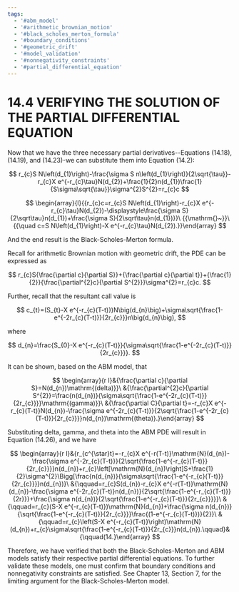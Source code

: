 ```yaml
---
tags:
  - '#abm_model'
  - '#arithmetic_brownian_motion'
  - '#black_scholes_merton_formula'
  - '#boundary_conditions'
  - '#geometric_drift'
  - '#model_validation'
  - '#nonnegativity_constraints'
  - '#partial_differential_equation'
---
```

# 14.4 VERIFYING THE SOLUTION OF THE PARTIAL DIFFERENTIAL EQUATION

Now that we have the three necessary partial derivatives--Equations (14.18), (14.19), and (14.23)-we can substitute them into Equation (14.2):

$$
r_{c}S N\left(d_{1}\right)-\frac{\sigma S n\left(d_{1}\right)}{2\sqrt{\tau}}-r_{c}X e^{-r_{c}\tau}N(d_{2})+\frac{1}{2}n(d_{1})\frac{1}{S\sigma\sqrt{\tau}}\sigma^{2}S^{2}=r_{c}c
$$

$$
\begin{array}{l}{{r_{c}c=r_{c}S N\left(d_{1}\right)-r_{c}X e^{-r_{c}\tau}N(d_{2})-\displaystyle\frac{\sigma S}{2\sqrt\tau}n(d_{1})+\frac{\sigma S}{2\sqrt\tau}n(d_{1})}}\ {{\mathrm{}~}}\ {{\quad c=S N\left(d_{1}\right)-X e^{-r_{c}\tau}N(d_{2}).}}\end{array}
$$

And the end result is the Black-Scholes-Merton formula.

Recall for arithmetic Brownian motion with geometric drift, the PDE can be expressed as

$$
r_{c}S{\frac{\partial c}{\partial S}}+{\frac{\partial c}{\partial t}}+{\frac{1}{2}}{\frac{\partial^{2}c}{\partial S^{2}}}\sigma^{2}=r_{c}c.
$$

Further, recall that the resultant call value is

$$
c_{t}=(S_{t}-X e^{-r_{c}(T-t)})N\big(d_{n}\big)+\sigma\sqrt{\frac{1-e^{-2r_{c}(T-t)}}{2r_{c}}}n\big(d_{n}\big),
$$

where

$$
d_{n}=\frac{S_{0}-X e^{-r_{c}(T-t)}}{\sigma\sqrt{\frac{1-e^{-2r_{c}(T-t)}}{2r_{c}}}}.
$$

It can be shown, based on the ABM model, that

$$
\begin{array}{r l}&{\frac{\partial c}{\partial S}=N(d_{n})\mathrm{(delta)}}\ &{\frac{\partial^{2}c}{\partial S^{2}}=\frac{n(d_{n})}{\sigma\sqrt{\frac{1-e^{-2r_{c}(T-t)}}{2r_{c}}}}\mathrm{(gamma)}}\ &{\frac{\partial C}{\partial t}=-r_{c}X e^{-r_{c}(T-t)}N(d_{n})-\frac{\sigma e^{-2r_{c}(T-t)}}{2\sqrt{\frac{1-e^{-2r_{c}(T-t)}}{2r_{c}}}}n(d_{n})\mathrm{(theta)}.}\end{array}
$$

Substituting delta, gamma, and theta into the ABM PDE will result in Equation (14.26), and we have

$$
\begin{array}{r l}&{r_{c^{\star}t}=-r_{c}X e^{-r(T-t)}\mathrm{N}(d_{n})-\frac{\sigma e^{-2r_{c}(T-t)}}{2\sqrt{\frac{1-e^{-r_{c}(T-t)}}{2r_{c}}}}n(d_{n})+r_{c}\left[\mathrm{N}(d_{n})\right]S+\frac{1}{2}\sigma^{2}\Bigg[\frac{n(d_{n})}{\sigma\sqrt{\frac{1-e^{-r_{c}(T-t)}}{2r_{c}}}}n(d_{n})}\ &{\qquad=r_{c}S(d_{n})-r_{c}X e^{-r(T-t)}\mathrm{N}(d_{n})-\frac{\sigma e^{-2r_{c}(T-t)}n(d_{n})}{2\sqrt{\frac{1-e^{-r_{c}(T-t)}}{2r}}}+\frac{\sigma n(d_{n})}{2\sqrt{\frac{1-e^{-r_{c}(T-t)}}{2r_{c}}}}}\ &{\qquad=r_{c}(S-X e^{-r_{c}(T-t)})\mathrm{N}(d_{n})+\frac{\sigma n(d_{n})}{\sqrt{\frac{1-e^{-r_{c}(T-t)}}{2r_{c}}}}\frac{(1-e^{-r_{c}(T-t)})}{2}}\ &{\qquad=r_{c}\left(S-X e^{-r_{c}(T-t)}\right)\mathrm{N}(d_{n})+r_{c}\sigma\sqrt{\frac{1-e^{-r_{c}(T-t)}}{2r_{c}}}n(d_{n}).\qquad}&{\qquad(14.}\end{array}
$$

Therefore, we have verified that both the Black-Scholes-Merton and ABM models satisfy their respective partial differential equations. To further validate these models, one must confirm that boundary conditions and nonnegativity constraints are satisfied. See Chapter 13, Section 7, for the limiting argument for the Black-Scholes-Merton model.

